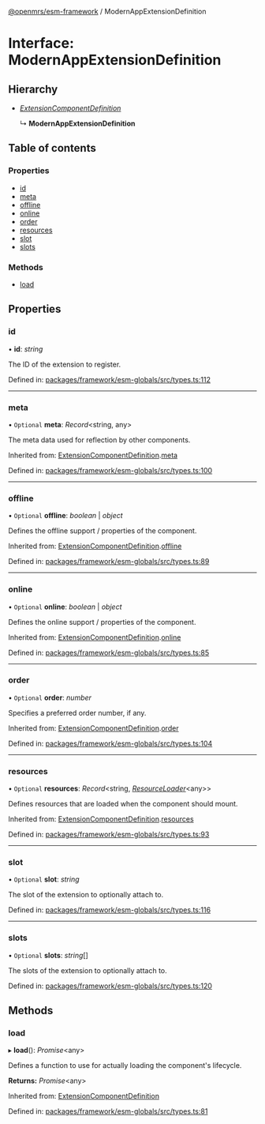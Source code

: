 [@openmrs/esm-framework](../API.md) / ModernAppExtensionDefinition

# Interface: ModernAppExtensionDefinition

## Hierarchy

- [*ExtensionComponentDefinition*](extensioncomponentdefinition.md)

  ↳ **ModernAppExtensionDefinition**

## Table of contents

### Properties

- [id](modernappextensiondefinition.md#id)
- [meta](modernappextensiondefinition.md#meta)
- [offline](modernappextensiondefinition.md#offline)
- [online](modernappextensiondefinition.md#online)
- [order](modernappextensiondefinition.md#order)
- [resources](modernappextensiondefinition.md#resources)
- [slot](modernappextensiondefinition.md#slot)
- [slots](modernappextensiondefinition.md#slots)

### Methods

- [load](modernappextensiondefinition.md#load)

## Properties

### id

• **id**: *string*

The ID of the extension to register.

Defined in: [packages/framework/esm-globals/src/types.ts:112](https://github.com/openmrs/openmrs-esm-core/blob/master/packages/framework/esm-globals/src/types.ts#L112)

___

### meta

• `Optional` **meta**: *Record*<string, any\>

The meta data used for reflection by other components.

Inherited from: [ExtensionComponentDefinition](extensioncomponentdefinition.md).[meta](extensioncomponentdefinition.md#meta)

Defined in: [packages/framework/esm-globals/src/types.ts:100](https://github.com/openmrs/openmrs-esm-core/blob/master/packages/framework/esm-globals/src/types.ts#L100)

___

### offline

• `Optional` **offline**: *boolean* \| *object*

Defines the offline support / properties of the component.

Inherited from: [ExtensionComponentDefinition](extensioncomponentdefinition.md).[offline](extensioncomponentdefinition.md#offline)

Defined in: [packages/framework/esm-globals/src/types.ts:89](https://github.com/openmrs/openmrs-esm-core/blob/master/packages/framework/esm-globals/src/types.ts#L89)

___

### online

• `Optional` **online**: *boolean* \| *object*

Defines the online support / properties of the component.

Inherited from: [ExtensionComponentDefinition](extensioncomponentdefinition.md).[online](extensioncomponentdefinition.md#online)

Defined in: [packages/framework/esm-globals/src/types.ts:85](https://github.com/openmrs/openmrs-esm-core/blob/master/packages/framework/esm-globals/src/types.ts#L85)

___

### order

• `Optional` **order**: *number*

Specifies a preferred order number, if any.

Inherited from: [ExtensionComponentDefinition](extensioncomponentdefinition.md).[order](extensioncomponentdefinition.md#order)

Defined in: [packages/framework/esm-globals/src/types.ts:104](https://github.com/openmrs/openmrs-esm-core/blob/master/packages/framework/esm-globals/src/types.ts#L104)

___

### resources

• `Optional` **resources**: *Record*<string, [*ResourceLoader*](resourceloader.md)<any\>\>

Defines resources that are loaded when the component should mount.

Inherited from: [ExtensionComponentDefinition](extensioncomponentdefinition.md).[resources](extensioncomponentdefinition.md#resources)

Defined in: [packages/framework/esm-globals/src/types.ts:93](https://github.com/openmrs/openmrs-esm-core/blob/master/packages/framework/esm-globals/src/types.ts#L93)

___

### slot

• `Optional` **slot**: *string*

The slot of the extension to optionally attach to.

Defined in: [packages/framework/esm-globals/src/types.ts:116](https://github.com/openmrs/openmrs-esm-core/blob/master/packages/framework/esm-globals/src/types.ts#L116)

___

### slots

• `Optional` **slots**: *string*[]

The slots of the extension to optionally attach to.

Defined in: [packages/framework/esm-globals/src/types.ts:120](https://github.com/openmrs/openmrs-esm-core/blob/master/packages/framework/esm-globals/src/types.ts#L120)

## Methods

### load

▸ **load**(): *Promise*<any\>

Defines a function to use for actually loading the component's lifecycle.

**Returns:** *Promise*<any\>

Inherited from: [ExtensionComponentDefinition](extensioncomponentdefinition.md)

Defined in: [packages/framework/esm-globals/src/types.ts:81](https://github.com/openmrs/openmrs-esm-core/blob/master/packages/framework/esm-globals/src/types.ts#L81)
